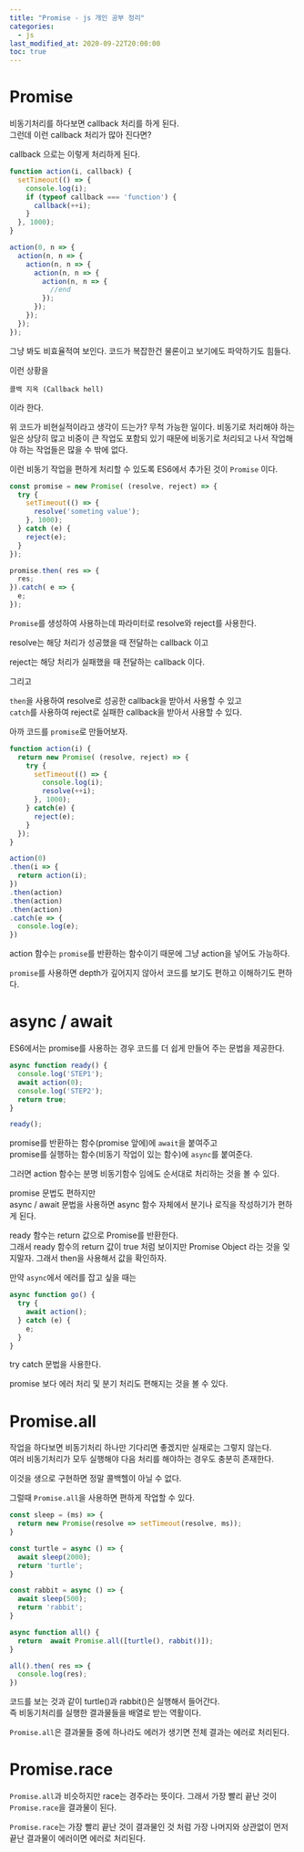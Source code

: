 ```yaml
---
title: "Promise - js 개인 공부 정리"
categories: 
  - js
last_modified_at: 2020-09-22T20:00:00
toc: true
---
```


# Promise

비동기처리를 하다보면 callback 처리를 하게 된다.  
그런데 이런 callback 처리가 많아 진다면?  

callback 으로는 이렇게 처리하게 된다.

```js
function action(i, callback) {
  setTimeout(() => {
    console.log(i);
    if (typeof callback === 'function') {
      callback(++i);
    }
  }, 1000);
}

action(0, n => {
  action(n, n => {
    action(n, n => {
      action(n, n => {
        action(n, n => {
          //end
        });
      });
    });
  });
});

```

그냥 봐도 비효율적여 보인다. 코드가 복잡한건 물론이고 보기에도 파악하기도 힘들다.

이런 상황을

`콜백 지옥 (Callback hell)`

이라 한다.

위 코드가 비현실적이라고 생각이 드는가? 무척 가능한 일이다. 비동기로 처리해야 하는 일은 상당히 많고 비중이 큰 작업도 포함되 있기 때문에 비동기로 처리되고 나서 작업해야 하는 작업들은 많을 수 밖에 없다.  

이런 비동기 작업을 편하게 처리할 수 있도록 ES6에서 추가된 것이 `Promise` 이다.  

```js
const promise = new Promise( (resolve, reject) => {
  try {
    setTimeout(() => {
      resolve('someting value');
    }, 1000);
  } catch (e) {
    reject(e);
  }
});

promise.then( res => {
  res;
}).catch( e => {
  e;
});
```

`Promise`를 생성하여 사용하는데 파라미터로 resolve와 reject를 사용한다.  

resolve는 해당 처리가 성공했을 때 전달하는 callback 이고

reject는 해당 처리가 실패했을 때 전달하는 callback 이다.  

그리고

`then`을 사용하여 resolve로 성공한 callback을 받아서 사용할 수 있고  
`catch`를 사용하여 reject로 실패한 callback을 받아서 사용할 수 있다.

아까 코드를 `promise`로 만들어보자.

```js
function action(i) {
  return new Promise( (resolve, reject) => {
    try {
      setTimeout(() => {
        console.log(i);
        resolve(++i);
      }, 1000);
    } catch(e) {
      reject(e);
    }
  });
}

action(0)
.then(i => {
  return action(i);
})
.then(action)
.then(action)
.then(action)
.catch(e => {
  console.log(e);
})
```

action 함수는 `promise`를 반환하는 함수이기 때문에 그냥 action을 넣어도 가능하다.  

`promise`를 사용하면 depth가 깊어지지 않아서 코드를 보기도 편하고 이해하기도 편하다.  

# async / await

ES6에서는 promise를 사용하는 경우 코드를 더 쉽게 만들어 주는 문법을 제공한다. 

```js
async function ready() {
  console.log('STEP1');
  await action(0);
  console.log('STEP2');
  return true;
}

ready();
```

promise를 반환하는 함수(promise 앞에)에 `await`을 붙여주고  
promise를 실행하는 함수(비동기 작업이 있는 함수)에 `async`를 붙여준다.

그러면 action 함수는 분명 비동기함수 임에도 순서대로 처리하는 것을 볼 수 있다.

promise 문법도 편하지만  
async / await 문법을 사용하면 async 함수 자체에서 분기나 로직을 작성하기가 편하게 된다.  

ready 함수는 return 값으로 Promise를 반환한다.  
그래서 ready 함수의 return 값이 true 처럼 보이지만 Promise Object 라는 것을 잊지말자.
그래서 then을 사용해서 값을 확인하자.

만약 `async`에서 에러를 잡고 싶을 때는

```js
async function go() {
  try {
    await action();
  } catch (e) {
    e;
  }
}
```

try catch 문법을 사용한다.

promise 보다 에러 처리 및 분기 처리도 편해지는 것을 볼 수 있다.

# Promise.all

작업을 하다보면 비동기처리 하나만 기다리면 좋겠지만 실재로는 그렇지 않는다.  
여러 비동기처리가 모두 실행해야 다음 처리를 해야하는 경우도 충분히 존재한다.  

이것을 생으로 구현하면 정말 콜백헬이 아닐 수 없다.  

그럴때 `Promise.all`을 사용하면 편하게 작업할 수 있다.

```js
const sleep = (ms) => {
  return new Promise(resolve => setTimeout(resolve, ms));
}

const turtle = async () => {
  await sleep(2000);
  return 'turtle';
}

const rabbit = async () => {
  await sleep(500);
  return 'rabbit';
}

async function all() {
  return  await Promise.all([turtle(), rabbit()]);
}

all().then( res => {
  console.log(res);
})
```

코드를 보는 것과 같이 turtle()과 rabbit()은 실행해서 들어간다.  
즉 비동기처리를 실행한 결과물들을 배열로 받는 역활이다.  

`Promise.all`은 결과물들 중에 하나라도 에러가 생기면 전체 결과는 에러로 처리된다.  

# Promise.race

`Promise.all`과 비슷하지만 race는 경주라는 뜻이다. 그래서 가장 빨리 끝난 것이 `Promise.race`을 결과물이 된다.  

`Promise.race`는 가장 빨리 끝난 것이 결과물인 것 처럼 가장 나머지와 상관없이 먼저 끝난 결과물이 에러이면 에러로 처리된다.
